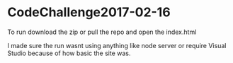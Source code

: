 # CodeChallenge2017-02-16

To run download the zip or pull the repo and open the index.html

I made sure the run wasnt using anything like node server or require Visual Studio because of how basic the site was.